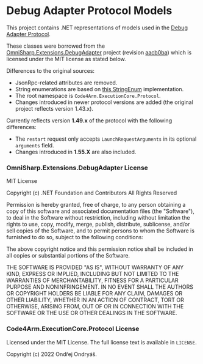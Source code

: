 ﻿# Debug Adapter Protocol Models

This project contains .NET representations of models used in the [Debug Adapter Protocol](https://microsoft.github.io/debug-adapter-protocol/).

These classes were borrowed from the [OmniSharp.Extensions.DebugAdapter](https://github.com/OmniSharp/csharp-language-server-protocol) project (revision [aacb0ba](https://github.com/OmniSharp/csharp-language-server-protocol/commit/aacb0baddb7c3f0709c6272c76bd176f4f4d698c)) which is licensed under the MIT license as stated below. 

Differences to the original sources:
- JsonRpc-related attributes are removed.
- String enumerations are based on [this StringEnum](https://github.com/gerardog/StringEnum) implementation.
- The root namespace is `Code4Arm.ExecutionCore.Protocol`.
- Changes introduced in newer protocol versions are added (the original project reflects version 1.43.x).

Currently reflects version **1.49.x** of the protocol with the following differences:
- The `restart` request only accepts `LaunchRequestArguments` in its optional `arguments` field.
- Changes introduced in **1.55.X** are also included.

### OmniSharp.Extensions.DebugAdapter License

MIT License

Copyright (c) .NET Foundation and Contributors All Rights Reserved

Permission is hereby granted, free of charge, to any person obtaining a copy of this software and associated documentation files (the "Software"), to deal in the Software without restriction, including without limitation the rights to use, copy, modify, merge, publish, distribute, sublicense, and/or sell copies of the Software, and to permit persons to whom the Software is furnished to do so, subject to the following conditions:

The above copyright notice and this permission notice shall be included in all copies or substantial portions of the Software.

THE SOFTWARE IS PROVIDED "AS IS", WITHOUT WARRANTY OF ANY KIND, EXPRESS OR IMPLIED, INCLUDING BUT NOT LIMITED TO THE WARRANTIES OF MERCHANTABILITY, FITNESS FOR A PARTICULAR PURPOSE AND NONINFRINGEMENT. IN NO EVENT SHALL THE AUTHORS OR COPYRIGHT HOLDERS BE LIABLE FOR ANY CLAIM, DAMAGES OR OTHER LIABILITY, WHETHER IN AN ACTION OF CONTRACT, TORT OR OTHERWISE, ARISING FROM, OUT OF OR IN CONNECTION WITH THE SOFTWARE OR THE USE OR OTHER DEALINGS IN THE SOFTWARE.

### Code4Arm.ExecutionCore.Protocol License

Licensed under the MIT License. The full license text is available in `LICENSE`.

Copyright (c) 2022 Ondřej Ondryáš.

